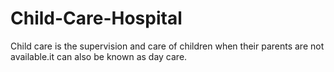 # Child-Care-Hospital
Child care is the supervision and care of children when their parents are not available.it can also be known as day care.
